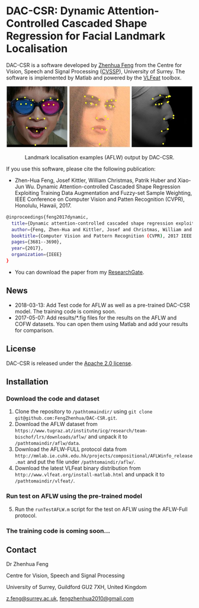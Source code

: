 # DAC-CSR: Dynamic Attention-Controlled Cascaded Shape Regression for Facial Landmark Localisation

DAC-CSR is a software developed by [Zhenhua Feng](https://sites.google.com/view/fengzhenhua) from the Centre for Vision, Speech and Signal Processing ([CVSSP](https://www.surrey.ac.uk/centre-vision-speech-signal-processing)), University of Surrey. The software is implemented by Matlab and powered by the [VLFeat](http://www.vlfeat.org) toolbox.

<div align="center">
  <img src="results/examples.jpg" width="600px" />
  <p>Landmark localisation examples (AFLW) output by DAC-CSR.</p>
</div>

If you use this software, please cite the following publication:

* Zhen-Hua Feng, Josef Kittler, William Christmas, Patrik Huber and Xiao-Jun Wu. Dynamic Attention-controlled Cascaded Shape Regression Exploiting Training Data Augmentation and Fuzzy-set Sample Weighting, IEEE Conference on Computer Vision and Patten Recognition (CVPR), Honolulu, Hawaii, 2017.
```sh
@inproceedings{feng2017dynamic,
  title={Dynamic attention-controlled cascaded shape regression exploiting training data augmentation and fuzzy-set sample weighting},
  author={Feng, Zhen-Hua and Kittler, Josef and Christmas, William and Huber, Patrik and Wu, Xiao-Jun},
  booktitle={Computer Vision and Pattern Recognition (CVPR), 2017 IEEE Conference on},
  pages={3681--3690},
  year={2017},
  organization={IEEE}
}
```

* You can download the paper from my [ResearchGate](https://www.researchgate.net/publication/310440905_Dynamic_Attention-controlled_Cascaded_Shape_Regression_Exploiting_Training_Data_Augmentation_and_Fuzzy-set_Sample_Weighting).

## News
* 2018-03-13: Add Test code for AFLW as well as a pre-trained DAC-CSR model. The training code is coming soon.
* 2017-05-07: Add results/*.fig files for the results on the AFLW and COFW datasets. You can open them using Matlab and add your results for comparison.

## License

DAC-CSR is released under the [Apache 2.0 license](https://github.com/FengZhenhua/DAC-CSR/blob/master/license).

## Installation

### Download the code and dataset
1. Clone the repository to `/pathtomaindir/` using `git clone git@github.com:FengZhenhua/DAC-CSR.git`.
2. Download the AFLW dataset from `https://www.tugraz.at/institute/icg/research/team-bischof/lrs/downloads/aflw/` and unpack it to `/pathtomaindir/aflw/data`.
3. Download the AFLW-FULL protocol data from `http://mmlab.ie.cuhk.edu.hk/projects/compositional/AFLWinfo_release.mat` and put the file under `/pathtomaindir/aflw/`.
4. Download the latest VLFeat binary distribution from `http://www.vlfeat.org/install-matlab.html` and unpack it to `/pathtomaindir/vlfeat/`.

### Run test on AFLW using the pre-trained model 
5. Run the `runTestAFLW.m` script for the test on AFLW using the AFLW-Full protocol.

### The training code is coming soon...

## Contact

Dr Zhenhua Feng

Centre for Vision, Speech and Signal Processing

University of Surrey, Guildford GU2 7XH, United Kingdom

z.feng@surrey.ac.uk, fengzhenhua2010@gmail.com


